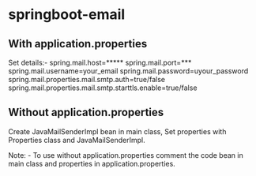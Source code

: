 # springboot-email

With application.properties
------------------------------
Set details:-
spring.mail.host=*****
spring.mail.port=***
spring.mail.username=your_email
spring.mail.password=uyour_password
spring.mail.properties.mail.smtp.auth=true/false
spring.mail.properties.mail.smtp.starttls.enable=true/false


Without application.properties
------------------------------
Create JavaMailSenderImpl bean in main class,
Set properties with Properties class and JavaMailSenderImpl.


Note: -
To use without application.properties comment the code bean in main class and properties in application.properties.


